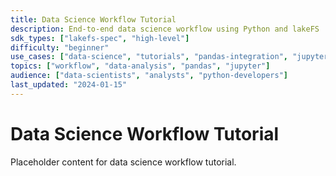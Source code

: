 ```yaml
---
title: Data Science Workflow Tutorial
description: End-to-end data science workflow using Python and lakeFS
sdk_types: ["lakefs-spec", "high-level"]
difficulty: "beginner"
use_cases: ["data-science", "tutorials", "pandas-integration", "jupyter-notebooks"]
topics: ["workflow", "data-analysis", "pandas", "jupyter"]
audience: ["data-scientists", "analysts", "python-developers"]
last_updated: "2024-01-15"
---
```


# Data Science Workflow Tutorial

Placeholder content for data science workflow tutorial.